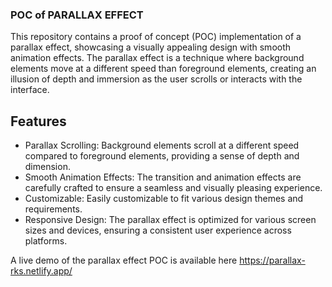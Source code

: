 ### POC of PARALLAX EFFECT

This repository contains a proof of concept (POC) implementation of a parallax effect, showcasing a visually appealing design with smooth animation effects. The parallax effect is a technique where background elements move at a different speed than foreground elements, creating an illusion of depth and immersion as the user scrolls or interacts with the interface.

## Features

* Parallax Scrolling: Background elements scroll at a different speed compared to foreground elements, providing a sense of depth and dimension.
* Smooth Animation Effects: The transition and animation effects are carefully crafted to ensure a seamless and visually pleasing experience.
* Customizable: Easily customizable to fit various design themes and requirements.
* Responsive Design: The parallax effect is optimized for various screen sizes and devices, ensuring a consistent user experience across platforms.


A live demo of the parallax effect POC is available here  https://parallax-rks.netlify.app/  
